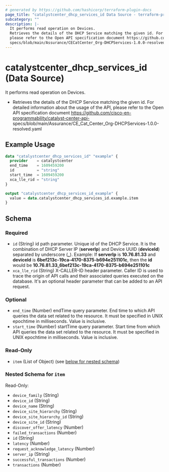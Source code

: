 ```yaml
---
# generated by https://github.com/hashicorp/terraform-plugin-docs
page_title: "catalystcenter_dhcp_services_id Data Source - terraform-provider-catalystcenter"
subcategory: ""
description: |-
  It performs read operation on Devices.
  Retrieves the details of the DHCP Service matching the given id. For detailed information about the usage of the API,
  please refer to the Open API specification document https://github.com/cisco-en-programmability/catalyst-center-api-
  specs/blob/main/Assurance/CECatCenter_Org-DHCPServices-1.0.0-resolved.yaml
---
```


# catalystcenter_dhcp_services_id (Data Source)

It performs read operation on Devices.

- Retrieves the details of the DHCP Service matching the given id. For detailed information about the usage of the API,
please refer to the Open API specification document https://github.com/cisco-en-programmability/catalyst-center-api-
specs/blob/main/Assurance/CE_Cat_Center_Org-DHCPServices-1.0.0-resolved.yaml

## Example Usage

```terraform
data "catalystcenter_dhcp_services_id" "example" {
  provider    = catalystcenter
  end_time    = 1609459200
  id          = "string"
  start_time  = 1609459200
  xca_lle_rid = "string"
}

output "catalystcenter_dhcp_services_id_example" {
  value = data.catalystcenter_dhcp_services_id.example.item
}
```

<!-- schema generated by tfplugindocs -->
## Schema

### Required

- `id` (String) id path parameter. Unique id of the DHCP Service. It is the combination of DHCP Server IP (**serverIp**) and Device UUID (**deviceId**) separated by underscore (**_**). Example: If **serverIp** is **10.76.81.33** and **deviceId** is **6bef213c-19ca-4170-8375-b694e251101c**, then the **id** would be **10.76.81.33_6bef213c-19ca-4170-8375-b694e251101c**
- `xca_lle_rid` (String) X-CALLER-ID header parameter. Caller ID is used to trace the origin of API calls and their associated queries executed on the database. It's an optional header parameter that can be added to an API request.

### Optional

- `end_time` (Number) endTime query parameter. End time to which API queries the data set related to the resource. It must be specified in UNIX epochtime in milliseconds. Value is inclusive.
- `start_time` (Number) startTime query parameter. Start time from which API queries the data set related to the resource. It must be specified in UNIX epochtime in milliseconds. Value is inclusive.

### Read-Only

- `item` (List of Object) (see [below for nested schema](#nestedatt--item))

<a id="nestedatt--item"></a>
### Nested Schema for `item`

Read-Only:

- `device_family` (String)
- `device_id` (String)
- `device_name` (String)
- `device_site_hierarchy` (String)
- `device_site_hierarchy_id` (String)
- `device_site_id` (String)
- `discover_offer_latency` (Number)
- `failed_transactions` (Number)
- `id` (String)
- `latency` (Number)
- `request_acknowledge_latency` (Number)
- `server_ip` (String)
- `successful_transactions` (Number)
- `transactions` (Number)
